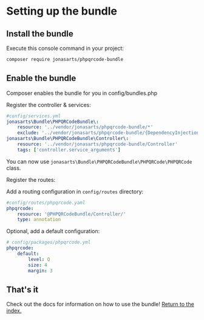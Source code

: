 Setting up the bundle
=====================

## Install the bundle

Execute this console command in your project:

``` bash
composer require jonasarts/phpqrcode-bundle
```

## Enable the bundle

Composer enables the bundle for you in config/bundles.php

Register the controller & services:

```yaml
#config/services.yml
jonasarts\Bundle\PHPQRCodeBundle\:
    resource: '../vendor/jonasarts/phpqrcode-bundle/*'
    exclude: '../vendor/jonasarts/phpqrcode-bundle/{DependencyInjection,lib,Tests}'
jonasarts\Bundle\PHPQRCodeBundle\Controller\:
    resource: '../vendor/jonasarts/phpqrcode-bundle/Controller'
    tags: ['controller.service_arguments']
```

You can now use `jonasarts\Bundle\PHPQRCodeBundle\PHPQRCode\PHPQRCode` class.

Register the routes:

Add a routing configuration in `config/routes` directory:

```yaml
#config/routes/phpqrcode.yaml
phpqrcode:
    resource: '@PHPQRCodeBundle/Controller/'
    type: annotation
```

Optional, add a default configuration:

```yaml
# config/packages/phpqrcode.yml
phpqrcode:
    default:
        level: Q
        size: 4
        margin: 3
```

## That's it

Check out the docs for information on how to use the bundle! [Return to the index.](index.md)
